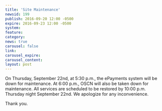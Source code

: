 ```yaml
---
title: 'Site Maintenance'
newsid: 199
publish: 2016-09-20 12:00 -0500
expire: 2016-09-23 12:00 -0500
system: 
feature: 
category: 
news: true
carousel: false
link: 
carousel_expire: 
carousel_content: 
layout: post
---
```

<p>On Thursday, September 22nd, at 5:30 p.m., the ePayments system will be down for maintenance.  At 6:00 p.m., OSCN will also be taken down for maintenance.  All services are scheduled to be restored by 10:00 p.m. Thursday night September 22nd.  We apologize for any inconvenience.
</p><p>Thank you.</p>